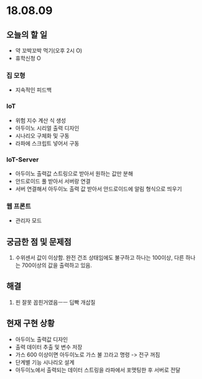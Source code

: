 # 18.08.09

## 오늘의 할 일

* 약 꼬박꼬박 먹기\(오후 2시 O\)
* 휴학신청 O

### 집 모형

* 지속적인 피드백

### IoT

* 위험 지수 계산 식 생성 
* 아두이노 시리얼 출력 디자인
* 시나리오 구체화 및 구동
* 라파에 스크립트 넣어서 구동

### IoT-Server

* 아두이노 출력값 스트링으로 받아서 원하는 값만 분해 
* 안드로이드 풀 받아서 서버랑 연결
* 서버 연결해서 아두이노 출력 값 받아서 안드로이드에 알림 형식으로 띄우기

### 웹 프론트

* 관리자 모드 

## 궁금한 점 및 문제점

1. 수위센서 값이 이상함. 완전 건조 상태임에도 불구하고 하나는 100이상, 다른 하나는 700이상의 값을 출력하고 있음.

## 해결

1. 핀 잘못 꼽힌거였음ㅡㅡ 딥빡 개삽질 

## 현재 구현 상황

* 아두이노 출력값 디자인
* 출력 데이터 추출 및 변수 저장
* 가스 600 이상이면 아두이노로 가스 불 끄라고 명령 -&gt; 전구 꺼짐 
* 단계별 기능 시나리오 설계 
* 아두이노에서 출력되는 데이터 스트링을 라파에서 포맷팅한 후 서버로 전달 



